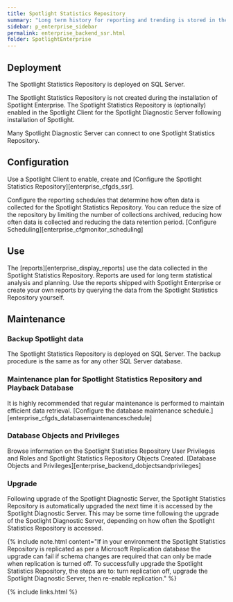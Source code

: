 ```yaml
---
title: Spotlight Statistics Repository
summary: "Long term history for reporting and trending is stored in the Spotlight Statistics Repository."
sidebar: p_enterprise_sidebar
permalink: enterprise_backend_ssr.html
folder: SpotlightEnterprise
---
```


## Deployment

The Spotlight Statistics Repository is deployed on SQL Server.

The Spotlight Statistics Repository is not created during the installation of Spotlight Enterprise. The Spotlight Statistics Repository is (optionally) enabled in the Spotlight Client for the Spotlight Diagnostic Server following installation of Spotlight.

 Many Spotlight Diagnostic Server can connect to one Spotlight Statistics Repository.

## Configuration

Use a Spotlight Client to enable, create and [Configure the Spotlight Statistics Repository][enterprise_cfgds_ssr].

Configure the reporting schedules that determine how often data is collected for the Spotlight Statistics Repository. You can reduce the size of the repository by
limiting the number of collections archived, reducing how often data is collected and reducing the data retention period. [Configure Scheduling][enterprise_cfgmonitor_scheduling]

## Use

The [reports][enterprise_display_reports] use the data collected in the Spotlight Statistics Repository. Reports are used for long term statistical analysis and planning. Use the reports shipped with Spotlight Enterprise or create your own reports by querying the data from the Spotlight Statistics Repository yourself.

## Maintenance

### Backup Spotlight data

The Spotlight Statistics Repository is deployed on SQL Server. The backup procedure is the same as for any other SQL Server database.

### Maintenance plan for Spotlight Statistics Repository and Playback Database

It is highly recommended that regular maintenance is performed to maintain efficient data retrieval. [Configure the database maintenance schedule.][enterprise_cfgds_databasemaintenanceschedule]

### Database Objects and Privileges

Browse information on the Spotlight Statistics Repository User Privileges and Roles and Spotlight Statistics Repository Objects Created. [Database Objects and Privileges][enterprise_backend_dobjectsandprivileges]

### Upgrade

Following upgrade of the Spotlight Diagnostic Server, the Spotlight Statistics Repository is automatically upgraded the next time it is accessed by the Spotlight Diagnostic Server. This may be some time following the upgrade of the Spotlight Diagnostic Server, depending on how often the Spotlight Statistics Repository is accessed.

{% include note.html content="If in your environment the Spotlight Statistics Repository is replicated as per a Microsoft Replication database the upgrade can fail if schema changes are required that can only be made when replication is turned off. To successfully upgrade the Spotlight Statistics Repository, the steps are to: turn replication off, upgrade the Spotlight Diagnostic Server, then re-enable replication." %}


{% include links.html %}
